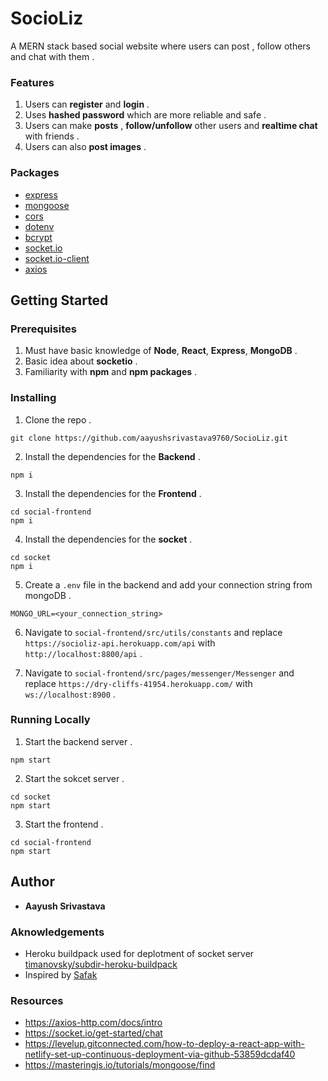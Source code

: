 # SocioLiz

A MERN stack based social website where users can post , follow others and chat with them .

### Features

1. Users can **register** and **login** .
2. Uses **hashed password** which are more reliable and safe .
3. Users can make **posts** , **follow/unfollow** other users and **realtime chat** with friends .
4. Users can also **post images** .

### Packages

- [express](https://expressjs.com/)
- [mongoose](https://mongoosejs.com/docs/)
- [cors](https://expressjs.com/en/resources/middleware/cors.html)
- [dotenv](https://www.npmjs.com/package/dotenv)
- [bcrypt](https://www.npmjs.com/package/bcrypt)
- [socket.io](https://socket.io/)
- [socket.io-client](https://www.npmjs.com/package/socket.io-client)
- [axios](https://axios-http.com/docs/intro)

## Getting Started

### Prerequisites

1. Must have basic knowledge of **Node**, **React**, **Express**, **MongoDB** .
2. Basic idea about **socketio** .
3. Familiarity with **npm** and **npm packages** .

### Installing

1. Clone the repo .

```
git clone https://github.com/aayushsrivastava9760/SocioLiz.git
```

2. Install the dependencies for the **Backend** .

```
npm i
```

3. Install the dependencies for the **Frontend** .

```
cd social-frontend
npm i
```

4. Install the dependencies for the **socket** .

```
cd socket
npm i
```

5. Create a `.env` file in the backend and add your connection string from mongoDB .

```
MONGO_URL=<your_connection_string>
```

6. Navigate to `social-frontend/src/utils/constants` and replace `https://socioliz-api.herokuapp.com/api` with `http://localhost:8800/api` .

7. Navigate to `social-frontend/src/pages/messenger/Messenger` and replace `https://dry-cliffs-41954.herokuapp.com/` with `ws://localhost:8900` .


### Running Locally

1. Start the backend server .

```
npm start
```

2. Start the sokcet server .

```
cd socket
npm start
```

3. Start the frontend .

```
cd social-frontend
npm start
```

## Author

- **Aayush Srivastava**

### Aknowledgements

- Heroku buildpack used for deplotment of socket server [timanovsky/subdir-heroku-buildpack](https://github.com/timanovsky/subdir-heroku-buildpack)
- Inspired by [Safak](https://github.com/safak)

### Resources

- https://axios-http.com/docs/intro
- https://socket.io/get-started/chat
- https://levelup.gitconnected.com/how-to-deploy-a-react-app-with-netlify-set-up-continuous-deployment-via-github-53859dcdaf40
- https://masteringjs.io/tutorials/mongoose/find
